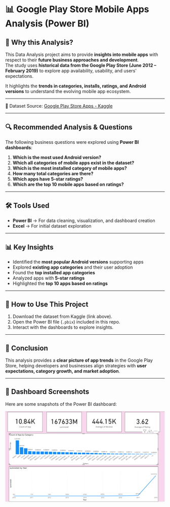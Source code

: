 # 📊 Google Play Store Mobile Apps Analysis (Power BI)

## 📌 Why this Analysis?
This Data Analysis project aims to provide **insights into mobile apps** with respect to their **future business approaches and development**.  
The study uses **historical data from the Google Play Store (June 2012 – February 2019)** to explore app availability, usability, and users' expectations.  

It highlights the **trends in categories, installs, ratings, and Android versions** to understand the evolving mobile app ecosystem.

---



📎 Dataset Source: [Google Play Store Apps - Kaggle](https://www.kaggle.com/datasets/lava18/google-play-store-apps)

---

## 🔍 Recommended Analysis & Questions
The following business questions were explored using **Power BI dashboards**:

1. **Which is the most used Android version?**  
2. **Which all categories of mobile apps exist in the dataset?**  
3. **Which is the most installed category of mobile apps?**  
4. **How many total categories are there?**  
5. **Which apps have 5-star ratings?**  
6. **Which are the top 10 mobile apps based on ratings?**  

---

## 🛠️ Tools Used
- **Power BI** → For data cleaning, visualization, and dashboard creation  
- **Excel** → For initial dataset exploration  

---

## 📊 Key Insights
- Identified the **most popular Android versions** supporting apps  
- Explored **existing app categories** and their user adoption  
- Found the **top installed app categories**  
- Analyzed apps with **5-star ratings**  
- Highlighted the **top 10 apps based on ratings**  

---

## 🚀 How to Use This Project
1. Download the dataset from Kaggle (link above).  
2. Open the Power BI file (`.pbix`) included in this repo.  
3. Interact with the dashboards to explore insights.  

---

## 📌 Conclusion
This analysis provides a **clear picture of app trends** in the Google Play Store, helping developers and businesses align strategies with **user expectations, category growth, and market adoption**.

---
## 📸 Dashboard Screenshots
Here are some snapshots of the Power BI dashboard:  

![Dashboard Overview](https://github.com/pranavpatil6625-Analyst/play_store_apps-Dashboard/blob/main/playstore_Apps.png)  
